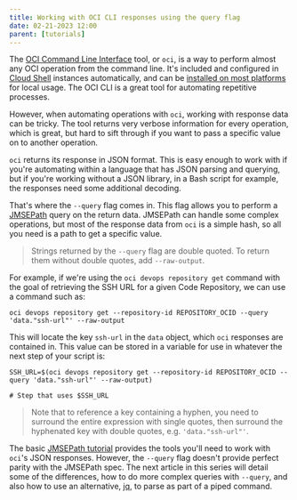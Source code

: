 ```yaml
---
title: Working with OCI CLI responses using the query flag
date: 02-21-2023 12:00
parent: [tutorials]
---
```


[cli]: https://docs.oracle.com/en-us/iaas/Content/API/Concepts/cliconcepts.htm
[cloud shell]: https://docs.oracle.com/en-us/iaas/Content/API/Concepts/devcloudshellgettingstarted.htm#Getting_Started_with_Cloud_Shell
[install]: https://docs.oracle.com/en-us/iaas/Content/API/SDKDocs/cliinstall.htm#Quickstart
[JMSEPath]: https://jmespath.org/
[tutorial]: https://jmespath.org/tutorial.html
[jq]: https://stedolan.github.io/jq/

The [OCI Command Line Interface][cli] tool, or `oci`, is a way to perform almost any OCI operation from the command line. It's included and configured in [Cloud Shell] instances automatically, and can be [installed on most platforms][install] for local usage. The OCI CLI is a great tool for automating repetitive processes.

However, when automating operations with `oci`, working with response data can be tricky. The tool returns very verbose information for every operation, which is great, but hard to sift through if you want to pass a specific value on to another operation.

`oci` returns its response in JSON format. This is easy enough to work with if you're automating within a language that has JSON parsing and querying, but if you're working without a JSON library, in a Bash script for example, the responses need some additional decoding.

That's where the `--query` flag comes in. This flag allows you to perform a [JMSEPath] query on the return data. JMSEPath can handle some complex operations, but most of the response data from `oci` is a simple hash, so all you need is a path to get a specific value.

> Strings returned by the `--query` flag are double quoted. To return them without double quotes, add `--raw-output`.

For example, if we're using the `oci devops repository get` command with the goal of retrieving the SSH URL for a given Code Repository, we can use a command such as:

	oci devops repository get --repository-id REPOSITORY_OCID --query 'data."ssh-url"' --raw-output

This will locate the key `ssh-url` in the `data` object, which `oci` responses are contained in. This value can be stored in a variable for use in whatever the next step of your script is:

	SSH_URL=$(oci devops repository get --repository-id REPOSITORY_OCID --query 'data."ssh-url"' --raw-output)

	# Step that uses $SSH_URL

> Note that to reference a key containing a hyphen, you need to surround the entire expression with single quotes, then surround the hyphenated key with double quotes, e.g. `'data."ssh-url"'`.

The basic [JMSEPath tutorial][tutorial] provides the tools you'll need to work with `oci`'s JSON responses. However, the `--query` flag doesn't provide perfect parity with the JMSEPath spec. The next article in this series will detail some of the differences, how to do more complex queries with `--query`, and also how to use an alternative, [jq], to parse as part of a piped command.
